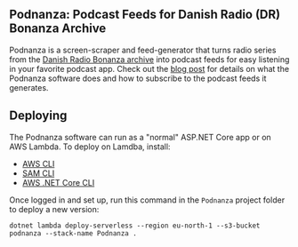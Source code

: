 ## Podnanza: Podcast Feeds for Danish Radio (DR) Bonanza Archive

Podnanza is a screen-scraper and feed-generator that turns radio series from the [Danish Radio Bonanza archive](https://www.dr.dk/bonanza/) into podcast feeds for easy listening in your favorite podcast app. Check out the [blog post](https://www.friism.com/podnanza-podcast-feeds-for-danish-radio-dr-bonanza-archive/) for details on what the Podnanza software does and how to subscribe to the podcast feeds it generates.


## Deploying

The Podnanza software can run as a "normal" ASP.NET Core app or on AWS Lambda. To deploy on Lamdba, install:

* [AWS CLI](https://docs.aws.amazon.com/cli/latest/userguide/install-windows.html)
* [SAM CLI](https://docs.aws.amazon.com/serverless-application-model/latest/developerguide/serverless-sam-cli-install.html)
* [AWS .NET Core CLI](https://docs.aws.amazon.com/lambda/latest/dg/lambda-dotnet-coreclr-deployment-package.html)

Once logged in and set up, run this command in the `Podnanza` project folder to deploy a new version:

```
dotnet lambda deploy-serverless --region eu-north-1 --s3-bucket podnanza --stack-name Podnanza .
```
